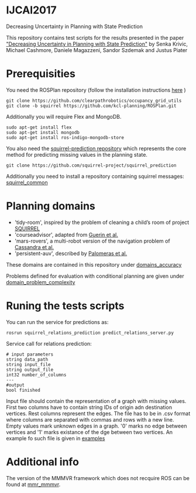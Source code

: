 # IJCAI2017
Decreasing Uncertainty in Planning with State Prediction

This repository contains test scripts for the results presented in the paper ["Decreasing Uncertainty in Planning with State Prediction"](https://www.ijcai.org/proceedings/2017/0282.pdf) by Senka Krivic, Michael Cashmore, Daniele Magazzeni, Sandor Szdemak and Justus Piater

Prerequisities
============

You need the ROSPlan repository
(follow the installation instructions [here](https://github.com/KCL-Planning/ROSPlan/wiki/a.-Installation) )
```
git clone https://github.com/clearpathrobotics/occupancy_grid_utils
git clone -b squirrel https://github.com/kcl-planning/ROSPlan.git
```
Additionally you will require Flex and MongoDB.
```
sudo apt-get install flex
sudo apt-get install mongodb
sudo apt-get install ros-indigo-mongodb-store
```

You also need the [squirrel-prediction repository](https://github.com/squirrel-project/squirrel_prediction) which represents the core method for predicting missing values in the planning state.
```
git clone https://github.com/squirrel-project/squirrel_prediction
```
Additionally  you need to install a repository containing squirrel messages: [squirrel_common](https://github.com/squirrel_project/squirrel_common)

Planning domains
============
- 'tidy-room', inspired by the problem of cleaning a child’s room of project [SQUIRREL](http://www.squirrel-project.eu/)
- 'courseadvisor', adapted from [Guerin et al.](https://orff.uc3m.es/bitstream/handle/10016/14914/proceedings-WS-IPC2012.pdf?sequence=1)
- 'mars-rovers', a multi-robot version of the navigation problem of [Cassandra et al.](http://people.csail.mit.edu/lpk/papers/iros96.ps) 
- 'persistent-auv', described by [Palomeras et al.](https://www.springerprofessional.de/en/toward-persistent-autonomous-intervention-in-a-subsea-panel/10930422)
 
 These domains are contained in this repository under [domains_accuracy](https://github.com/Senka2112/IJCAI2017/tree/master/domains_accuracy)

Problems defined for evaluation with conditional planning are given under [domain_problem_complexity](https://github.com/Senka2112/IJCAI2017/tree/master/domain_problem_complexity)

Runing the tests scripts
========================

You can run the service for predictions as:
```
rosrun squirrel_relations_prediction predict_relations_server.py 
```

Service call for relations prediction:

```
# input parameters
string data_path
string input_file
string output_file
int32 number_of_columns
---
#output
bool finished
```
Input file should contain the representation of a graph with missing values.
First two columns have to contain string IDs of origin adn destination vertices. Rest columns represent the edges. The file has to be in .csv format where columns are separated with commas and rows with a new line.  Empty values mark unknown edges in a graph. '0' marks no edge between vertices and '1' marks existance of the dge between two vertices.
An example fo such file is given in [examples](https://github.com/Senka2112/IJCAI2017/tree/master/examples/known.csv)


Additional info
===============

The version of the MMMVR framework which does not recquire ROS can be found at [mmr_mmmvr](https://iis.uibk.ac.at/software/mmr_mmmvr).


